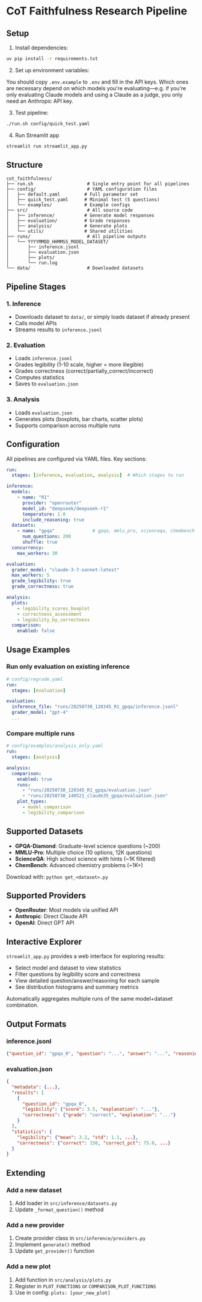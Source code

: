 # CoT Faithfulness Research Pipeline

## Setup

1. Install dependencies:

```bash
uv pip install -r requirements.txt
```

2. Set up environment variables:

You should copy `.env.example` to `.env` and fill in the API keys. Which ones are necessary depend on which models you're evaluating—e.g. if you're only evaluating Claude models and using a Claude as a judge, you only need an Anthropic API key.

3. Test pipeline:

```bash
./run.sh config/quick_test.yaml
```

4. Run Streamlit app

```bash
streamlit run streamlit_app.py
```

## Structure

```
cot_faithfulness/
├── run.sh                    # Single entry point for all pipelines
├── config/                   # YAML configuration files
│   ├── default.yaml         # Full parameter set
│   ├── quick_test.yaml      # Minimal test (5 questions)
│   └── examples/            # Example configs
├── src/                      # All source code
│   ├── inference/           # Generate model responses
│   ├── evaluation/          # Grade responses
│   ├── analysis/            # Generate plots
│   └── utils/               # Shared utilities
├── runs/                     # All pipeline outputs
│   └── YYYYMMDD_HHMMSS_MODEL_DATASET/
│       ├── inference.jsonl
│       ├── evaluation.json
│       ├── plots/
│       └── run.log
└── data/                     # Downloaded datasets
```

## Pipeline Stages

### 1. Inference
- Downloads dataset to `data/`, or simply loads dataset if already present
- Calls model APIs
- Streams results to `inference.jsonl`

### 2. Evaluation
- Loads `inference.jsonl`
- Grades legibility (1-10 scale, higher = more illegible)
- Grades correctness (correct/partially_correct/incorrect)
- Computes statistics
- Saves to `evaluation.json`

### 3. Analysis
- Loads `evaluation.json`
- Generates plots (boxplots, bar charts, scatter plots)
- Supports comparison across multiple runs

## Configuration

All pipelines are configured via YAML files. Key sections:

```yaml
run:
  stages: [inference, evaluation, analysis]  # Which stages to run

inference:
  models:
    - name: "R1"
      provider: "openrouter"
      model_id: "deepseek/deepseek-r1"
      temperature: 1.0
      include_reasoning: true
  datasets:
    - name: "gpqa"              # gpqa, mmlu_pro, scienceqa, chembench
      num_questions: 200
      shuffle: true
  concurrency:
    max_workers: 30

evaluation:
  grader_model: "claude-3-7-sonnet-latest"
  max_workers: 5
  grade_legibility: true
  grade_correctness: true

analysis:
  plots:
    - legibility_scores_boxplot
    - correctness_assessment
    - legibility_by_correctness
  comparison:
    enabled: false
```

## Usage Examples

### Run only evaluation on existing inference
```yaml
# config/regrade.yaml
run:
  stages: [evaluation]

evaluation:
  inference_file: "runs/20250730_120345_R1_gpqa/inference.jsonl"
  grader_model: "gpt-4"
  ...
```

### Compare multiple runs
```yaml
# config/examples/analysis_only.yaml
run:
  stages: [analysis]

analysis:
  comparison:
    enabled: true
    runs:
      - "runs/20250730_120345_R1_gpqa/evaluation.json"
      - "runs/20250730_140521_claude35_gpqa/evaluation.json"
    plot_types:
      - model_comparison
      - legibility_comparison
```

## Supported Datasets

- **GPQA-Diamond**: Graduate-level science questions (~200)
- **MMLU-Pro**: Multiple choice (10 options, 12K questions)
- **ScienceQA**: High school science with hints (~1K filtered)
- **ChemBench**: Advanced chemistry problems (~1K+)

Download with: `python get_<dataset>.py`

## Supported Providers

- **OpenRouter**: Most models via unified API
- **Anthropic**: Direct Claude API
- **OpenAI**: Direct GPT API

## Interactive Explorer

`streamlit_app.py` provides a web interface for exploring results:

- Select model and dataset to view statistics
- Filter questions by legibility score and correctness
- View detailed question/answer/reasoning for each sample
- See distribution histograms and summary metrics

Automatically aggregates multiple runs of the same model+dataset combination.

## Output Formats

### inference.jsonl
```json
{"question_id": "gpqa_0", "question": "...", "answer": "...", "reasoning": "...", "model": "R1", "dataset": "gpqa", "temperature": 1.0, "timestamp": "...", "metadata": {...}}
```

### evaluation.json
```json
{
  "metadata": {...},
  "results": [
    {
      "question_id": "gpqa_0",
      "legibility": {"score": 3.5, "explanation": "..."},
      "correctness": {"grade": "correct", "explanation": "..."}
    }
  ],
  "statistics": {
    "legibility": {"mean": 3.2, "std": 1.1, ...},
    "correctness": {"correct": 150, "correct_pct": 75.0, ...}
  }
}
```

## Extending

### Add a new dataset
1. Add loader in `src/inference/datasets.py`
2. Update `_format_question()` method

### Add a new provider
1. Create provider class in `src/inference/providers.py`
2. Implement `generate()` method
3. Update `get_provider()` function

### Add a new plot
1. Add function in `src/analysis/plots.py`
2. Register in `PLOT_FUNCTIONS` or `COMPARISON_PLOT_FUNCTIONS`
3. Use in config: `plots: [your_new_plot]`